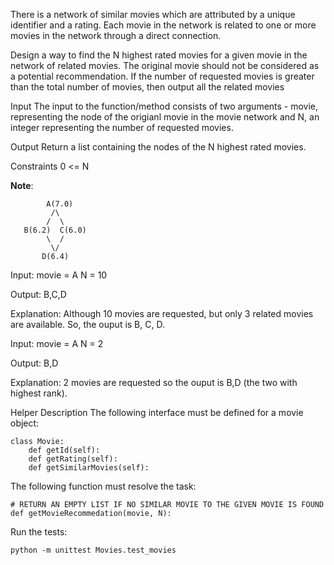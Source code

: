 There is a network of similar movies which are attributed by a unique identifier and a rating. Each movie in the network is related to one or more movies in the network through a direct connection.

Design a way to find the N highest rated movies for a given movie in the network of related movies. The original movie should not be considered as a potential recommendation. If the number of requested movies is greater than the total number of movies, then output all the related movies

Input
The input to the function/method consists of two arguments - movie, representing the node of the origianl movie in the movie network and N, an integer representing the number of requested movies.

Output
Return a list containing the nodes of the N highest rated movies.

Constraints
0 <= N

__Note__:

```
        A(7.0)
         /\
        /  \
   B(6.2)  C(6.0)
        \  / 
         \/
       D(6.4)
```
       
Input:
movie = A
N = 10

Output:
B,C,D

Explanation:
Although 10 movies are requested, but only 3 related movies are available. So, the ouput is B, C, D.

Input:
movie = A
N = 2

Output:
B,D

Explanation:
2 movies are requested so the ouput is B,D (the two with highest rank).

Helper Description
The following interface must be defined for a movie object:

```
class Movie:
    def getId(self):
    def getRating(self):
    def getSimilarMovies(self):
```
The following function must resolve the task:
```
# RETURN AN EMPTY LIST IF NO SIMILAR MOVIE TO THE GIVEN MOVIE IS FOUND
def getMovieRecommedation(movie, N):
```

Run the tests:
```
python -m unittest Movies.test_movies
```
